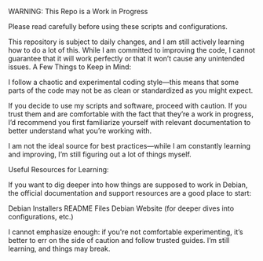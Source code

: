 WARNING: This Repo is a Work in Progress

Please read carefully before using these scripts and configurations.

This repository is subject to daily changes, and I am still actively learning how to do a lot of this. While I am committed to improving the code, I cannot guarantee that it will work perfectly or that it won’t cause any unintended issues.
A Few Things to Keep in Mind:

I follow a chaotic and experimental coding style—this means that some parts of the code may not be as clean or standardized as you might expect.

If you decide to use my scripts and software, proceed with caution. If you trust them and are comfortable with the fact that they’re a work in progress, I’d recommend you first familiarize yourself with relevant documentation to better understand what you’re working with.

I am not the ideal source for best practices—while I am constantly learning and improving, I’m still figuring out a lot of things myself.

Useful Resources for Learning:

If you want to dig deeper into how things are supposed to work in Debian, the official documentation and support resources are a good place to start:

Debian Installers README Files
Debian Website (for deeper dives into configurations, etc.)

I cannot emphasize enough: if you're not comfortable experimenting, it’s better to err on the side of caution and follow trusted guides. I’m still learning, and things may break.
